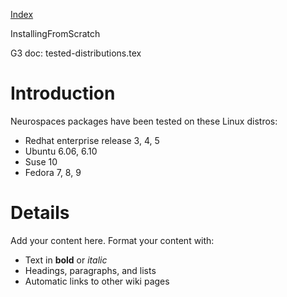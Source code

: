 [Index](Index.md)

InstallingFromScratch

G3 doc: tested-distributions.tex

# Introduction #

Neurospaces packages have been tested on these Linux distros:

  * Redhat enterprise release 3, 4, 5
  * Ubuntu 6.06, 6.10
  * Suse 10
  * Fedora 7, 8, 9

# Details #

Add your content here.  Format your content with:
  * Text in **bold** or _italic_
  * Headings, paragraphs, and lists
  * Automatic links to other wiki pages
